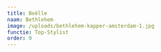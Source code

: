 ```yaml
---
title: Boëlle
naam: Bethlehem
image: /uploads/bethlehem-kapper-amsterdam-1.jpg
functie: Top-Stylist
order: 9
---
```

